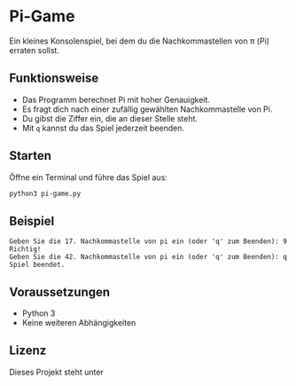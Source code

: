 # Pi-Game

Ein kleines Konsolenspiel, bei dem du die Nachkommastellen von π (Pi) erraten sollst.

## Funktionsweise

- Das Programm berechnet Pi mit hoher Genauigkeit.
- Es fragt dich nach einer zufällig gewählten Nachkommastelle von Pi.
- Du gibst die Ziffer ein, die an dieser Stelle steht.
- Mit `q` kannst du das Spiel jederzeit beenden.

## Starten

Öffne ein Terminal und führe das Spiel aus:

```bash
python3 pi-game.py
```

## Beispiel

```
Geben Sie die 17. Nachkommastelle von pi ein (oder 'q' zum Beenden): 9
Richtig!
Geben Sie die 42. Nachkommastelle von pi ein (oder 'q' zum Beenden): q
Spiel beendet.
```

## Voraussetzungen

- Python 3
- Keine weiteren Abhängigkeiten

## Lizenz

Dieses Projekt steht unter
